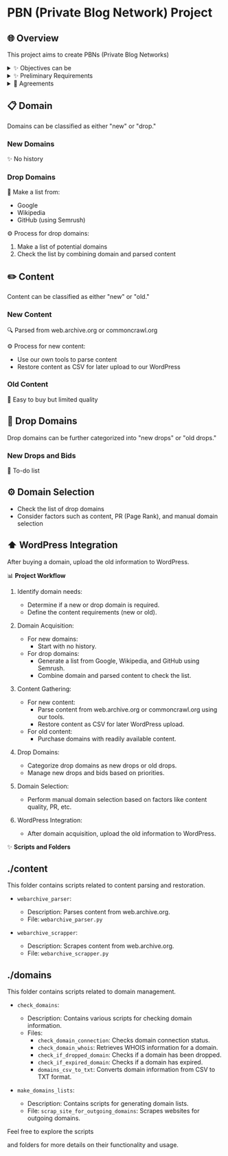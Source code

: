 # PBN (Private Blog Network) Project

## 🌐 Overview
This project aims to create PBNs (Private Blog Networks) 
<details>
<summary>✨ Objectives can be</summary>
**📈 Traffic/Metrics Options**
- 🔝 Boost metrics of the main website.
- 🚀 Drive traffic to the main site.
- 📈 Improve metrics of the PBN websites.
- 🚗 Drive traffic to the PBN websites.

**💰 Monetization Options can include**
- 📊 Traffic monetization through Adwords.
- 💲 Traffic monetization through CPA.
- 🔗 Selling links and articles on the PBN.
- 🌐 Selling the entire PBN network.
</details>

<details>
<summary>✨ Preliminary Requirements</summary>
1. 📋 List of Our Website Domains
2. 📋 Lists of Competitors' Website Domains
3. 📋 Keyword Lists
</details>

<details>
<summary>🤝 Agreements</summary>
1. This project exclusively focuses on utilizing domains with a history, specifically drop domains.
2. We only consider domains that allow us to retrieve website content 
* From public archives (web.archive.org or commoncrawl.org)
* Alternatively, we may preserve the content ourselves when the domain is in the expired state but remains accessible.
We don't work with domains without history or without content
</details>




## 📋 Domain
Domains can be classified as either "new" or "drop."

### New Domains
✨ No history

### Drop Domains
📝 Make a list from:
- Google
- Wikipedia
- GitHub (using Semrush)

⚙️ Process for drop domains:
1. Make a list of potential domains
2. Check the list by combining domain and parsed content

## ✏️ Content
Content can be classified as either "new" or "old."

### New Content
🔍 Parsed from web.archive.org or commoncrawl.org

⚙️ Process for new content:
- Use our own tools to parse content
- Restore content as CSV for later upload to our WordPress

### Old Content
📝 Easy to buy but limited quality

## 📝 Drop Domains
Drop domains can be further categorized into "new drops" or "old drops."

### New Drops and Bids
📝 To-do list

## ⚙️ Domain Selection
- Check the list of drop domains
- Consider factors such as content, PR (Page Rank), and manual domain selection

## ⬆️ WordPress Integration
After buying a domain, upload the old information to WordPress.

📊 **Project Workflow**

1. Identify domain needs:
   - Determine if a new or drop domain is required.
   - Define the content requirements (new or old).

2. Domain Acquisition:
   - For new domains:
     - Start with no history.
   - For drop domains:
     - Generate a list from Google, Wikipedia, and GitHub using Semrush.
     - Combine domain and parsed content to check the list.

3. Content Gathering:
   - For new content:
     - Parse content from web.archive.org or commoncrawl.org using our tools.
     - Restore content as CSV for later WordPress upload.
   - For old content:
     - Purchase domains with readily available content.

4. Drop Domains:
   - Categorize drop domains as new drops or old drops.
   - Manage new drops and bids based on priorities.

5. Domain Selection:
   - Perform manual domain selection based on factors like content quality, PR, etc.

6. WordPress Integration:
   - After domain acquisition, upload the old information to WordPress.

✨ **Scripts and Folders**

## ./content

This folder contains scripts related to content parsing and restoration.

- `webarchive_parser`:
  - Description: Parses content from web.archive.org.
  - File: `webarchive_parser.py`

- `webarchive_scrapper`:
  - Description: Scrapes content from web.archive.org.
  - File: `webarchive_scrapper.py`

## ./domains

This folder contains scripts related to domain management.

- `check_domains`:
  - Description: Contains various scripts for checking domain information.
  - Files:
    - `check_domain_connection`: Checks domain connection status.
    - `check_domain_whois`: Retrieves WHOIS information for a domain.
    - `check_if_dropped_domain`: Checks if a domain has been dropped.
    - `check_if_expired_domain`: Checks if a domain has expired.
    - `domains_csv_to_txt`: Converts domain information from CSV to TXT format.

- `make_domains_lists`:
  - Description: Contains scripts for generating domain lists.
  - File: `scrap_site_for_outgoing_domains`: Scrapes websites for outgoing domains.

Feel free to explore the scripts

 and folders for more details on their functionality and usage.
